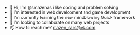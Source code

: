 - 👋 Hi, I’m @smazenas i like coding and problem solving
- 👀 I’m interested in web development and game development
- 🌱 I’m currently learning the new mindblowing Quick framework
- 💞️ I’m looking to collaborate on many web projects
- 📫 How to reach me? mazen_sars@vk.com

<!---
smazenas/smazenas is a ✨ special ✨ repository because its `README.md` (this file) appears on your GitHub profile.
You can click the Preview link to take a look at your changes.
--->
